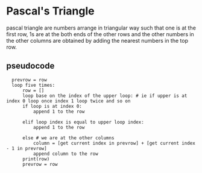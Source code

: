 # Pascal's Triangle

pascal triangle are numbers arrange in triangular way such that one is at the first row, 1s are at the both ends of the other rows and the other numbers in the other columns are obtained by adding the nearest numbers in the top row.
## pseudocode
```
  prevrow = row
  loop five times:
      row = []
      loop base on the index of the upper loop: # ie if upper is at index 0 loop once index 1 loop twice and so on
      if loop is at index 0:
          append 1 to the row

      elif loop index is equal to upper loop index:
          append 1 to the row

      else # we are at the other columns
          column = [get current index in prevrow] + [get current index - 1 in prevrow]
          append column to the row
      print(row)
      prevrow = row
	
```
